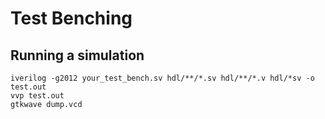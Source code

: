 # Test Benching

## Running a simulation

```
iverilog -g2012 your_test_bench.sv hdl/**/*.sv hdl/**/*.v hdl/*sv -o test.out
vvp test.out
gtkwave dump.vcd
```